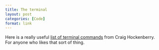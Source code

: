 ```yaml
---
title: The terminal
layout: post
categories: [Code]
format: link
---
```


Here is a really useful [list of terminal commands](http://furbo.org/2014/09/03/the-terminal/) from Craig Hockenberry. For anyone who likes that sort of thing.
